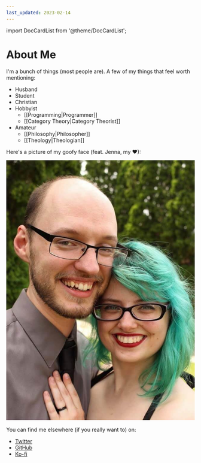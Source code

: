 ```yaml
---
last_updated: 2023-02-14
---
```


import DocCardList from '@theme/DocCardList';

# About Me

I'm a bunch of things (most people are). A few of my things that feel worth mentioning:

-   Husband 
-   Student 
-   Christian 
-   Hobbyist
     -   [[Programming|Programmer]]
     -   [[Category Theory|Category Theorist]]
-   Amateur
     -   [[Philosophy|Philosopher]]
     -   [[Theology|Theologian]]

Here's a picture of my goofy face (feat. Jenna, my ❤):

![](https://raw.githubusercontent.com/CFiggers/images-calebsnotes/master/cropped_pic%20of%20me_1.jpg)

You can find me elsewhere (if you really want to) on:

-   [Twitter](https://twitter.com/CalebFiggers) 
-   [GitHub](https://github.com/CFiggers) 
-   [Ko-fi](https://ko-fi.com/calebfiggers)


<DocCardList />